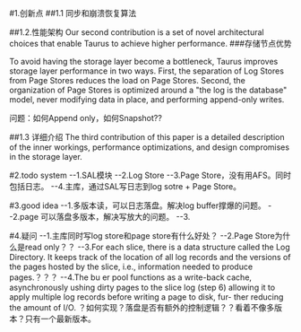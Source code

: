#1.创新点
##1.1 同步和崩溃恢复算法

##1.2.性能架构
Our second contribution is a set of novel architectural choices that enable Taurus to achieve higher performance. 
###存储节点优势
To avoid having the storage layer become a bottleneck, Taurus improves storage layer performance in two ways. First, the separation of Log Stores from Page Stores reduces the load on Page Stores. Second, the organization of Page Stores is optimized around a "the log is the database" model, never modifying data in place, and performing append-only writes. 

问题：如何Append only，如何Snapshot??

##1.3 详细介绍
The third contribution of this paper is a detailed description of the inner workings, performance optimizations, and design compromises in the storage layer. 

#2.todo
system
--1.SAL模块
--2.Log Store
--3.Page Store，没有用AFS。同时包括日志。
--4.主库，通过SAL写日志到log sotre + Page Store。

#3.good idea
--1.多版本读，可以日志落盘。解决log buffer撑爆的问题。
--2.page 可以落盘多版本，解决写放大的问题。
--3.

#4.疑问
--1.主库同时写log store和page store有什么好处？
--2.Page Store为什么是read only？？
--3.For each slice, there is a data structure called the Log Directory. It keeps track of the location of all log records and the versions of the pages hosted by the slice, i.e., information needed to produce pages.？？？
--4.The bu er pool functions as a write-back cache, asynchronously  ushing dirty pages to the slice log (step 6) allowing it to apply multiple log records before writing a page to disk, fur- ther reducing the amount of I/O. ？如何实现？落盘是否有额外的控制逻辑？？看着不像多版本？只有一个最新版本。
